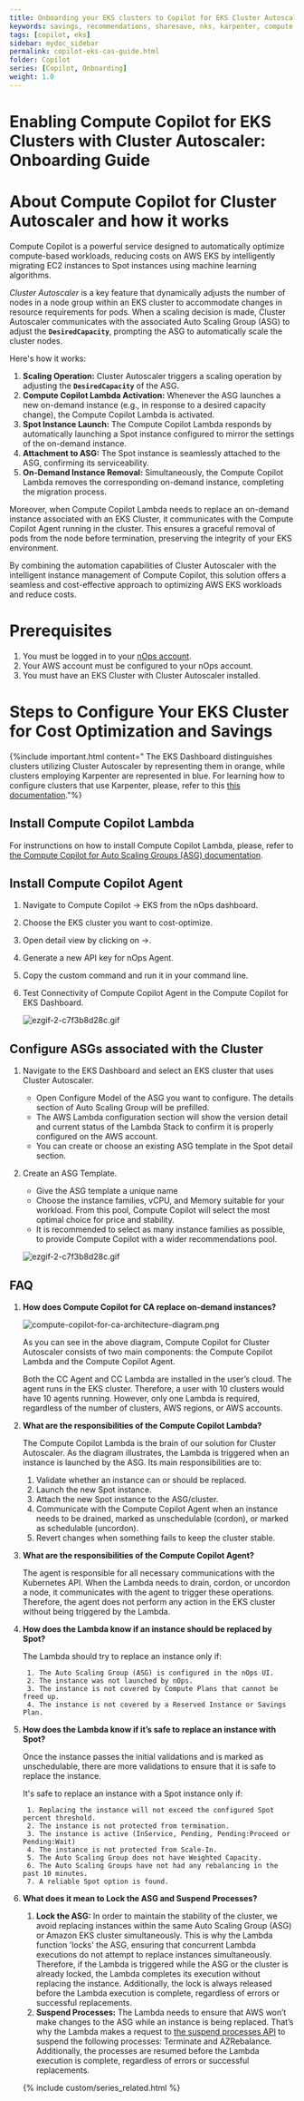 ```yaml
---
title: Onboarding your EKS clusters to Copilot for EKS Cluster Autoscaler
keywords: savings, recommendations, sharesave, nks, karpenter, compute copilot
tags: [copilot, eks]
sidebar: mydoc_sidebar
permalink: copilot-eks-cas-guide.html
folder: Copilot
series: [Copilot, Onboarding]
weight: 1.0
---
```



# Enabling Compute Copilot for EKS Clusters with Cluster Autoscaler: Onboarding Guide

# **About Compute Copilot for Cluster Autoscaler and how it works**

Compute Copilot is a powerful service designed to automatically optimize compute-based workloads, reducing costs on AWS EKS by intelligently migrating EC2 instances to Spot instances using machine learning algorithms.

*Cluster Autoscaler* is a key feature that dynamically adjusts the number of nodes in a node group within an EKS cluster to accommodate changes in resource requirements for pods. When a scaling decision is made, Cluster Autoscaler communicates with the associated Auto Scaling Group (ASG) to adjust the **`DesiredCapacity`**, prompting the ASG to automatically scale the cluster nodes.

Here's how it works:

1. **Scaling Operation:** Cluster Autoscaler triggers a scaling operation by adjusting the **`DesiredCapacity`** of the ASG.
2. **Compute Copilot Lambda Activation:** Whenever the ASG launches a new on-demand instance (e.g., in response to a desired capacity change), the Compute Copilot Lambda is activated.
3. **Spot Instance Launch:** The Compute Copilot Lambda responds by automatically launching a Spot instance configured to mirror the settings of the on-demand instance.
4. **Attachment to ASG:** The Spot instance is seamlessly attached to the ASG, confirming its serviceability.
5. **On-Demand Instance Removal:** Simultaneously, the Compute Copilot Lambda removes the corresponding on-demand instance, completing the migration process.

Moreover, when Compute Copilot Lambda needs to replace an on-demand instance associated with an EKS Cluster, it communicates with the Compute Copilot Agent running in the cluster. This ensures a graceful removal of pods from the node before termination, preserving the integrity of your EKS environment.

By combining the automation capabilities of Cluster Autoscaler with the intelligent instance management of Compute Copilot, this solution offers a seamless and cost-effective approach to optimizing AWS EKS workloads and reduce costs.

# Prerequisites

1. You must be logged in to your [nOps account](https://app.nops.io/accounts/signin/).
2. Your AWS account must be configured to your nOps account.
3. You must have an EKS Cluster with Cluster Autoscaler installed.

# ****Steps to Configure Your EKS Cluster for Cost Optimization and Savings****

{%include important.html content="
The EKS Dashboard distinguishes clusters utilizing Cluster Autoscaler by representing them in orange, while clusters employing Karpenter are represented in blue. For learning how to configure clusters that use Karpenter, please, refer to this [this documentation](https://help.nops.io/copilot-eks-onboarding.html)."%}


## Install Compute Copilot Lambda

For instrunctions on how to install Compute Copilot Lambda, please, refer to [the Compute Copilot for Auto Scaling Groups (ASG) documentation](https://help.nops.io/copilot-asg-onboarding.html?#prerequisites).

## Install Compute Copilot Agent

1. Navigate to Compute Copilot → EKS from the nOps dashboard.
2. Choose the EKS cluster you want to cost-optimize.
3. Open detail view by clicking on →.
4. Generate a new API key for nOps Agent.
5. Copy the custom command and run it in your command line.
6. Test Connectivity of Compute Copilot Agent in the Compute Copilot for EKS Dashboard.

    ![ezgif-2-c7f3b8d28c.gif](/tmpimg/ezgif-2-c7f3b8d28c.gif)

## Configure ASGs associated with the Cluster

1. Navigate to the EKS Dashboard and select an EKS cluster that uses Cluster Autoscaler.
    - Open Configure Model of the ASG you want to configure. The details section of Auto Scaling Group will be prefilled.
    - The AWS Lambda configuration section will show the version detail and current status of the Lambda Stack to confirm it is properly configured on the AWS account.
    - You can create or choose an existing ASG template in the Spot detail section.
2. Create an ASG Template.
    - Give the ASG template a unique name
    - Choose the instance families, vCPU, and Memory suitable for your workload. From this pool, Compute Copilot will select the most optimal choice for price and stability.
    - It is recommended to select as many instance families as possible, to provide Compute Copilot with a wider recommendations pool.

    ![ezgif-2-c7f3b8d28c.gif](/tmpimg/ezgif-2-c7f3b8d28c%201.gif)


## FAQ


1. **How does Compute Copilot for CA replace on-demand instances?**

    ![compute-copilot-for-ca-architecture-diagram.png](/tmpimg/compute-copilot-for-ca-architecture-diagram.png)

    As you can see in the above diagram, Compute Copilot for Cluster Autoscaler consists of two main components: the Compute Copilot Lambda and the Compute Copilot Agent.

    Both the CC Agent and CC Lambda are installed in the user’s cloud. The agent runs in the EKS cluster. Therefore, a user with 10 clusters would have 10 agents running. However, only one Lambda is required, regardless of the number of clusters, AWS regions, or AWS accounts.


2. **What are the responsibilities of the Compute Copilot Lambda?**

    The Compute Copilot Lambda is the brain of our solution for Cluster Autoscaler. As the diagram illustrates, the Lambda is triggered when an instance is launched by the ASG. Its main responsibilities are to:

    1. Validate whether an instance can or should be replaced.
    2. Launch the new Spot instance.
    3. Attach the new Spot instance to the ASG/cluster.
    4. Communicate with the Compute Copilot Agent when an instance needs to be drained, marked as unschedulable (cordon), or marked as schedulable (uncordon).
    5. Revert changes when something fails to keep the cluster stable.

3. **What are the responsibilities of the Compute Copilot Agent?**

    The agent is responsible for all necessary communications with the Kubernetes API. When the Lambda needs to drain, cordon, or uncordon a node, it communicates with the agent to trigger these operations. Therefore, the agent does not perform any action in the EKS cluster without being triggered by the Lambda.

4. **How does the Lambda know if an instance should be replaced by Spot?**

    The Lambda should try to replace an instance only if:

        1. The Auto Scaling Group (ASG) is configured in the nOps UI.
        2. The instance was not launched by nOps.
        3. The instance is not covered by Compute Plans that cannot be freed up.
        4. The instance is not covered by a Reserved Instance or Savings Plan.

5. **How does the Lambda know if it’s safe to replace an instance with Spot?**

    Once the instance passes the initial validations and is marked as unschedulable, there are more validations to ensure that it is safe to replace the instance. 

    It's safe to replace an instance with a Spot instance only if:

        1. Replacing the instance will not exceed the configured Spot percent threshold.
        2. The instance is not protected from termination.
        3. The instance is active (InService, Pending, Pending:Proceed or Pending:Wait)
        4. The instance is not protected from Scale-In.
        5. The Auto Scaling Group does not have Weighted Capacity.
        6. The Auto Scaling Groups have not had any rebalancing in the past 10 minutes.
        7. A reliable Spot option is found.

6. **What does it mean to Lock the ASG and Suspend Processes?**

    1. **Lock the ASG:** In order to maintain the stability of the cluster, we avoid replacing instances within the same Auto Scaling Group (ASG) or Amazon EKS cluster simultaneously. This is why the Lambda function 'locks' the ASG, ensuring that concurrent Lambda executions do not attempt to replace instances simultaneously. Therefore, if the Lambda is triggered while the ASG or the cluster is already locked, the Lambda completes its execution without replacing the instance. Additionally, the lock is always released before the Lambda execution is complete, regardless of errors or successful replacements.
    2. **Suspend Processes:** The Lambda needs to ensure that AWS won’t make changes to the ASG while an instance is being replaced. That’s why the Lambda makes a request to [the suspend processes API](https://boto3.amazonaws.com/v1/documentation/api/latest/reference/services/autoscaling/client/suspend_processes.html) to suspend the following processes: Terminate and AZRebalance. Additionally, the processes are resumed before the Lambda execution is complete, regardless of errors or successful replacements.


    {% include custom/series_related.html %}